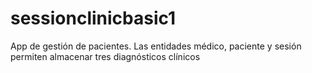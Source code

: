 # sessionclinicbasic1
  App de gestión de pacientes. Las entidades médico, paciente y sesión permiten almacenar tres diagnósticos clínicos    
